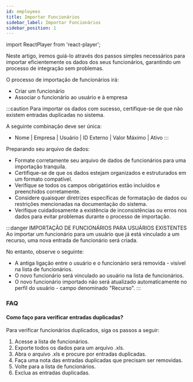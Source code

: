 ```yaml
---
id: employees  
title: Importar Funcionários
sidebar_label: Importar Funcionários
sidebar_position: 1
---
```


import ReactPlayer from 'react-player';

Neste artigo, iremos guiá-lo através dos passos simples necessários para importar eficientemente os dados dos seus funcionários, garantindo um processo de integração sem problemas.

O processo de importação de funcionários irá:
- Criar um funcionário
- Associar o funcionário ao usuário e à empresa

<ReactPlayer controls muted url='/video/import-employee.mp4' />

:::caution
Para importar os dados com sucesso, certifique-se de que não existem entradas duplicadas no sistema.

A seguinte combinação deve ser única:
- Nome | Empresa | Usuário | ID Externo | Valor Máximo | Ativo
:::

Preparando seu arquivo de dados:
- Formate corretamente seu arquivo de dados de funcionários para uma importação tranquila.
- Certifique-se de que os dados estejam organizados e estruturados em um formato compatível. 
- Verifique se todos os campos obrigatórios estão incluídos e preenchidos corretamente. 
- Considere quaisquer diretrizes específicas de formatação de dados ou restrições mencionadas na documentação do sistema. 
- Verifique cuidadosamente a existência de inconsistências ou erros nos dados para evitar problemas durante o processo de importação.

:::danger IMPORTAÇÃO DE FUNCIONÁRIOS PARA USUÁRIOS EXISTENTES
Ao importar um funcionário para um usuário que já está vinculado a um recurso, uma nova entrada de funcionário será criada.

No entanto, observe o seguinte:
- A antiga ligação entre o usuário e o funcionário será removida - visível na lista de funcionários.
- O novo funcionário será vinculado ao usuário na lista de funcionários.
- O novo funcionário importado não será atualizado automaticamente no perfil do usuário - campo denominado "Recurso".
:::

### FAQ

#### Como faço para verificar entradas duplicadas?

Para verificar funcionários duplicados, siga os passos a seguir:
1. Acesse a lista de funcionários.
2. Exporte todos os dados para um arquivo .xls.
3. Abra o arquivo .xls e procure por entradas duplicadas.
4. Faça uma nota das entradas duplicadas que precisam ser removidas.
5. Volte para a lista de funcionários.
6. Exclua as entradas duplicadas.
